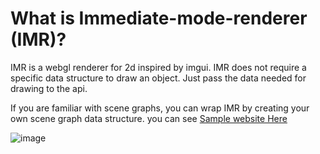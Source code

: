 # What is Immediate-mode-renderer (IMR)?
IMR is a webgl renderer for 2d inspired by imgui.
IMR does not require a specific data structure to draw an object.
Just pass the data needed for drawing to the api.

If you are familiar with scene graphs, you can wrap IMR by creating your own scene graph data structure.
you can see [Sample website Here](https://daily-nonogram.com)

![image](https://user-images.githubusercontent.com/5948412/187691714-eaf95e19-8438-409e-8fcd-624bb4f000a7.png)
